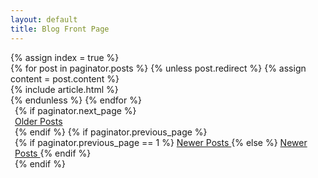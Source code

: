 ```yaml
---
layout: default
title: Blog Front Page
---
```

<div class="row">
    <div class="col-md-12">
        {% assign index = true %}
        <div itemscope itemtype="http://schema.org/Blog">
        {% for post in paginator.posts %}
            {% unless post.redirect %}
            {% assign content = post.content %}
                <article class="post" itemprop="blogPost" itemscope itemtype="http://schema.org/BlogPosting">
                    {% include article.html %}
                </article>
            {% endunless %}
        {% endfor %}
        </div>
        <div class="pager" style="padding-left: 7px;">
            {% if paginator.next_page %}
            <div class="float-left">
                <a class="btn btn-default btn-flat" href="{{site.baseurl}}/page/{{ paginator.next_page }}"><i class="fas fa-arrow-left"></i> Older Posts</a>
            </div>
            {% endif %}
            {% if paginator.previous_page %}
            <div class="float-right">
                {% if paginator.previous_page == 1 %}
                <a href="{{site.baseurl}}/">Newer Posts <i class="fas fa-arrow-right"></i></a>
                {% else %}
                <a class="btn btn-default btn-flat" href="{{site.baseurl}}/page/{{paginator.previous_page}}">Newer Posts <i class="fas fa-arrow-right"></i></a>
                {% endif %}
            </div>
            {% endif %}
        </div>
        <br/><br/>
    </div>
</div>
